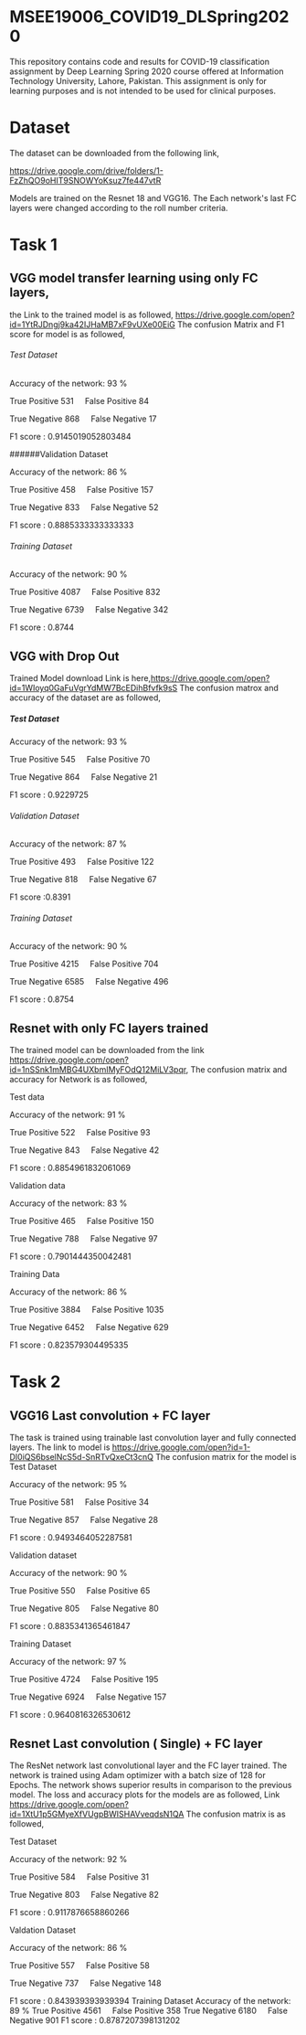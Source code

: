 # MSEE19006_COVID19_DLSpring2020
This repository contains code and results for COVID-19 classification assignment by Deep Learning Spring 2020 course offered at Information Technology University, Lahore, Pakistan. This assignment is only for learning purposes and is not intended to be used for clinical purposes.

# Dataset
The dataset can be downloaded from the following link,

https://drive.google.com/drive/folders/1-FzZhQO9oHIT9SNOWYoKsuz7fe447vtR

Models are trained on the Resnet 18 and VGG16.
The Each network's last FC layers were changed according to the roll number criteria.
# Task 1
## VGG model transfer learning using only FC layers,
the Link to the trained model is as followed,
https://drive.google.com/open?id=1YtRJDngj9ka42IJHaMB7xF9vUXe00EiG
The confusion Matrix and F1 score for model is as followed,

###### Test Dataset

Accuracy of the network: 93 %

   True Positive  531    &nbsp;&nbsp;&nbsp;   False Positive  84 

   True Negative  868    &nbsp;&nbsp;&nbsp;   False Negative  17

F1 score :  0.9145019052803484

######Validation Dataset

Accuracy of the network: 86 %

   True Positive  458   &nbsp;&nbsp;&nbsp;   False Positive  157 
   
   True Negative 833    &nbsp;&nbsp;&nbsp;   False Negative  52

F1 score :  0.8885333333333333

###### Training Dataset

Accuracy of the network: 90 %

   True Positive  4087   &nbsp;&nbsp;&nbsp;    False Positive  832 

   True Negative  6739   &nbsp;&nbsp;&nbsp;    False Negative  342

F1 score : 0.8744

## VGG with Drop Out 
Trained Model download Link is here,https://drive.google.com/open?id=1WIoyq0GaFuVgrYdMW7BcEDihBfvfk9sS
The confusion matrox and accuracy of the dataset are as followed,
##### Test Dataset

Accuracy of the network: 93 %

   True Positive  545  &nbsp;&nbsp;&nbsp;  False Positive  70 

   True Negative  864  &nbsp;&nbsp;&nbsp;  False Negative  21

F1 score : 0.9229725

###### Validation Dataset

Accuracy of the network: 87 %

   True Positive  493  &nbsp;&nbsp;&nbsp;   False Positive  122
 
   True Negative  818  &nbsp;&nbsp;&nbsp;  False Negative  67

F1 score :0.8391

###### Training Dataset

Accuracy of the network: 90 %

   True Positive  4215 &nbsp;&nbsp;&nbsp;   False Positive  704 

   True Negative  6585  &nbsp;&nbsp;&nbsp;  False Negative  496

F1 score : 0.8754

## Resnet with only FC layers trained
The trained model can be downloaded from the link https://drive.google.com/open?id=1nSSnk1mMBG4UXbmIMyFOdQ12MiLV3pqr,
The confusion matrix and accuracy for Network is as followed,

Test data

Accuracy of the network: 91 %

   True Positive  522  &nbsp;&nbsp;&nbsp;  False Positive  93 

   True Negative  843  &nbsp;&nbsp;&nbsp;  False Negative  42

F1 score :  0.8854961832061069

Validation data

Accuracy of the network: 83 %

   True Positive  465  &nbsp;&nbsp;&nbsp;  False Positive  150 

   True Negative  788   &nbsp;&nbsp;&nbsp; False Negative  97

F1 score :  0.7901444350042481

Training Data

Accuracy of the network: 86 %

   True Positive  3884  &nbsp;&nbsp;&nbsp;  False Positive  1035 

   True Negative  6452  &nbsp;&nbsp;&nbsp;  False Negative  629

F1 score :  0.823579304495335
# Task 2
## VGG16 Last convolution + FC layer
The task is trained using trainable last convolution layer and fully connected layers.
The link to model is https://drive.google.com/open?id=1-DI0iQS6bselNcS5d-SnRTvQxeCt3cnQ
The confusion matrix for the model is 
Test Dataset

Accuracy of the network: 95 %

   True Positive  581  &nbsp;&nbsp;&nbsp;  False Positive  34 

   True Negative  857  &nbsp;&nbsp;&nbsp;  False Negative  28

F1 score :  0.9493464052287581

Validation dataset

Accuracy of the network: 90 %

   True Positive  550 &nbsp;&nbsp;&nbsp;   False Positive  65 

   True Negative  805  &nbsp;&nbsp;&nbsp;  False Negative  80

F1 score :  0.8835341365461847


Training Dataset

Accuracy of the network: 97 %

   True Positive  4724  &nbsp;&nbsp;&nbsp;  False Positive  195 

True Negative  6924   &nbsp;&nbsp;&nbsp; False Negative  157

F1 score :  0.9640816326530612





## Resnet Last convolution ( Single) + FC layer
The ResNet network last convolutional layer and the FC layer trained. The network is trained using Adam optimizer with a batch size of 128 for Epochs. The network shows superior results in comparison to the previous model. The loss and accuracy plots for the models are as followed,
Link https://drive.google.com/open?id=1XtU1p5GMyeXfVUgpBWISHAVveqdsN1QA
The confusion matrix is as followed,

Test Dataset

Accuracy of the network: 92 %

   True Positive  584   &nbsp;&nbsp;&nbsp; False Positive  31 

   True Negative  803   &nbsp;&nbsp;&nbsp; False Negative  82

F1 score :  0.9117876658860266




Valdation Dataset

Accuracy of the network: 86 %

   True Positive  557  &nbsp;&nbsp;&nbsp;  False Positive  58 

   True Negative  737  &nbsp;&nbsp;&nbsp;  False Negative  148

F1 score :  0.843939393939394
Training Dataset
Accuracy of the network: 89 %
   True Positive  4561  &nbsp;&nbsp;&nbsp;  False Positive  358 
   True Negative  6180  &nbsp;&nbsp;&nbsp;  False Negative  901
F1 score :  0.8787207398131202

